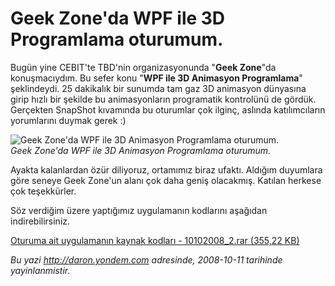 # Geek Zone'da WPF ile 3D Programlama oturumum.
Bugün yine CEBIT'te TBD'nin organizasyonunda "**Geek Zone**"da
konuşmacıydım. Bu sefer konu "**WPF ile 3D Animasyon Programlama**"
şeklindeydi. 25 dakikalık bir sunumda tam gaz 3D animasyon dünyasına
girip hızlı bir şekilde bu animasyonların programatik kontrolünü de
gördük. Gerçekten SnapShot kıvamında bu oturumlar çok ilginç, aslında
katılımcıların yorumlarını duymak gerek :)

![Geek Zone'da WPF ile 3D Animasyon Programlama
oturumum.](media/Geek_Zone_da_WPF_ile_3D_Programlama_oturumum/10102008_1.jpg)\
*Geek Zone'da WPF ile 3D Animasyon Programlama oturumum.*

Ayakta kalanlardan özür diliyoruz, ortamımız biraz ufaktı. Aldığım
duyumlara göre seneye Geek Zone'un alanı çok daha geniş olacakmış.
Katılan herkese çok teşekkürler.

Söz verdiğim üzere yaptığımız uygulamanın kodlarını aşağıdan
indirebilirsiniz.

[Oturuma ait uygulamanın kaynak kodları - 10102008\_2.rar (355,22
KB)](media/Geek_Zone_da_WPF_ile_3D_Programlama_oturumum/10102008_2.rar)



*Bu yazi http://daron.yondem.com adresinde, 2008-10-11 tarihinde yayinlanmistir.*
